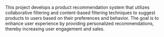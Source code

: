 This project develops a product recommendation system that utilizes collaborative filtering and content-based filtering techniques to suggest products to users based on their preferences and behavior. The goal is to enhance user experience by providing personalized recommendations, thereby increasing user engagement and sales.
